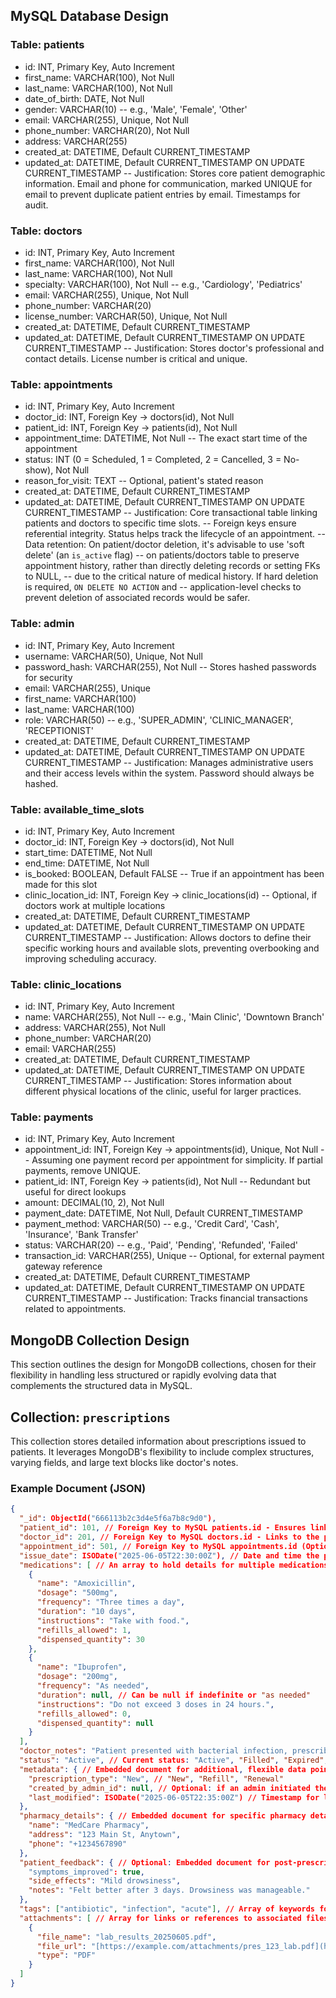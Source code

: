 ## MySQL Database Design

### Table: patients
- id: INT, Primary Key, Auto Increment
- first_name: VARCHAR(100), Not Null
- last_name: VARCHAR(100), Not Null
- date_of_birth: DATE, Not Null
- gender: VARCHAR(10) -- e.g., 'Male', 'Female', 'Other'
- email: VARCHAR(255), Unique, Not Null
- phone_number: VARCHAR(20), Not Null
- address: VARCHAR(255)
- created_at: DATETIME, Default CURRENT_TIMESTAMP
- updated_at: DATETIME, Default CURRENT_TIMESTAMP ON UPDATE CURRENT_TIMESTAMP
  -- Justification: Stores core patient demographic information. Email and phone for communication, marked UNIQUE for email to prevent duplicate patient entries by email. Timestamps for audit.

### Table: doctors
- id: INT, Primary Key, Auto Increment
- first_name: VARCHAR(100), Not Null
- last_name: VARCHAR(100), Not Null
- specialty: VARCHAR(100), Not Null -- e.g., 'Cardiology', 'Pediatrics'
- email: VARCHAR(255), Unique, Not Null
- phone_number: VARCHAR(20)
- license_number: VARCHAR(50), Unique, Not Null
- created_at: DATETIME, Default CURRENT_TIMESTAMP
- updated_at: DATETIME, Default CURRENT_TIMESTAMP ON UPDATE CURRENT_TIMESTAMP
  -- Justification: Stores doctor's professional and contact details. License number is critical and unique.

### Table: appointments
- id: INT, Primary Key, Auto Increment
- doctor_id: INT, Foreign Key -> doctors(id), Not Null
- patient_id: INT, Foreign Key -> patients(id), Not Null
- appointment_time: DATETIME, Not Null -- The exact start time of the appointment
- status: INT (0 = Scheduled, 1 = Completed, 2 = Cancelled, 3 = No-show), Not Null
- reason_for_visit: TEXT -- Optional, patient's stated reason
- created_at: DATETIME, Default CURRENT_TIMESTAMP
- updated_at: DATETIME, Default CURRENT_TIMESTAMP ON UPDATE CURRENT_TIMESTAMP
  -- Justification: Core transactional table linking patients and doctors to specific time slots.
  -- Foreign keys ensure referential integrity. Status helps track the lifecycle of an appointment.
  -- Data retention: On patient/doctor deletion, it's advisable to use 'soft delete' (an `is_active` flag)
  -- on patients/doctors table to preserve appointment history, rather than directly deleting records or setting FKs to NULL,
  -- due to the critical nature of medical history. If hard deletion is required, `ON DELETE NO ACTION` and
  -- application-level checks to prevent deletion of associated records would be safer.

### Table: admin
- id: INT, Primary Key, Auto Increment
- username: VARCHAR(50), Unique, Not Null
- password_hash: VARCHAR(255), Not Null -- Stores hashed passwords for security
- email: VARCHAR(255), Unique
- first_name: VARCHAR(100)
- last_name: VARCHAR(100)
- role: VARCHAR(50) -- e.g., 'SUPER_ADMIN', 'CLINIC_MANAGER', 'RECEPTIONIST'
- created_at: DATETIME, Default CURRENT_TIMESTAMP
- updated_at: DATETIME, Default CURRENT_TIMESTAMP ON UPDATE CURRENT_TIMESTAMP
  -- Justification: Manages administrative users and their access levels within the system. Password should always be hashed.

### Table: available_time_slots
- id: INT, Primary Key, Auto Increment
- doctor_id: INT, Foreign Key -> doctors(id), Not Null
- start_time: DATETIME, Not Null
- end_time: DATETIME, Not Null
- is_booked: BOOLEAN, Default FALSE -- True if an appointment has been made for this slot
- clinic_location_id: INT, Foreign Key -> clinic_locations(id) -- Optional, if doctors work at multiple locations
- created_at: DATETIME, Default CURRENT_TIMESTAMP
- updated_at: DATETIME, Default CURRENT_TIMESTAMP ON UPDATE CURRENT_TIMESTAMP
  -- Justification: Allows doctors to define their specific working hours and available slots, preventing overbooking and improving scheduling accuracy.

### Table: clinic_locations
- id: INT, Primary Key, Auto Increment
- name: VARCHAR(255), Not Null -- e.g., 'Main Clinic', 'Downtown Branch'
- address: VARCHAR(255), Not Null
- phone_number: VARCHAR(20)
- email: VARCHAR(255)
- created_at: DATETIME, Default CURRENT_TIMESTAMP
- updated_at: DATETIME, Default CURRENT_TIMESTAMP ON UPDATE CURRENT_TIMESTAMP
  -- Justification: Stores information about different physical locations of the clinic, useful for larger practices.

### Table: payments
- id: INT, Primary Key, Auto Increment
- appointment_id: INT, Foreign Key -> appointments(id), Unique, Not Null
  -- Assuming one payment record per appointment for simplicity. If partial payments, remove UNIQUE.
- patient_id: INT, Foreign Key -> patients(id), Not Null -- Redundant but useful for direct lookups
- amount: DECIMAL(10, 2), Not Null
- payment_date: DATETIME, Not Null, Default CURRENT_TIMESTAMP
- payment_method: VARCHAR(50) -- e.g., 'Credit Card', 'Cash', 'Insurance', 'Bank Transfer'
- status: VARCHAR(20) -- e.g., 'Paid', 'Pending', 'Refunded', 'Failed'
- transaction_id: VARCHAR(255), Unique -- Optional, for external payment gateway reference
- created_at: DATETIME, Default CURRENT_TIMESTAMP
- updated_at: DATETIME, Default CURRENT_TIMESTAMP ON UPDATE CURRENT_TIMESTAMP
  -- Justification: Tracks financial transactions related to appointments.




## MongoDB Collection Design

This section outlines the design for MongoDB collections, chosen for their flexibility in handling less structured or rapidly evolving data that complements the structured data in MySQL.

## Collection: `prescriptions`

This collection stores detailed information about prescriptions issued to patients. It leverages MongoDB's flexibility to include complex structures, varying fields, and large text blocks like doctor's notes.

### Example Document (JSON)

```json
{
  "_id": ObjectId("666113b2c3d4e5f6a7b8c9d0"),
  "patient_id": 101, // Foreign Key to MySQL patients.id - Ensures link to the authoritative patient record
  "doctor_id": 201, // Foreign Key to MySQL doctors.id - Links to the prescribing doctor
  "appointment_id": 501, // Foreign Key to MySQL appointments.id (Optional: Prescription might be a follow-up, not tied to a single appointment)
  "issue_date": ISODate("2025-06-05T22:30:00Z"), // Date and time the prescription was issued
  "medications": [ // An array to hold details for multiple medications within one prescription
    {
      "name": "Amoxicillin",
      "dosage": "500mg",
      "frequency": "Three times a day",
      "duration": "10 days",
      "instructions": "Take with food.",
      "refills_allowed": 1,
      "dispensed_quantity": 30
    },
    {
      "name": "Ibuprofen",
      "dosage": "200mg",
      "frequency": "As needed",
      "duration": null, // Can be null if indefinite or "as needed"
      "instructions": "Do not exceed 3 doses in 24 hours.",
      "refills_allowed": 0,
      "dispensed_quantity": null
    }
  ],
  "doctor_notes": "Patient presented with bacterial infection, prescribed broad-spectrum antibiotic. Advised rest and hydration.", // Free-form text for doctor's observations
  "status": "Active", // Current status: "Active", "Filled", "Expired", "Cancelled"
  "metadata": { // Embedded document for additional, flexible data points
    "prescription_type": "New", // "New", "Refill", "Renewal"
    "created_by_admin_id": null, // Optional: if an admin initiated the prescription, FK to MySQL admin.id
    "last_modified": ISODate("2025-06-05T22:35:00Z") // Timestamp for last modification
  },
  "pharmacy_details": { // Embedded document for specific pharmacy details where it was sent or filled
    "name": "MedCare Pharmacy",
    "address": "123 Main St, Anytown",
    "phone": "+1234567890"
  },
  "patient_feedback": { // Optional: Embedded document for post-prescription patient feedback
    "symptoms_improved": true,
    "side_effects": "Mild drowsiness",
    "notes": "Felt better after 3 days. Drowsiness was manageable."
  },
  "tags": ["antibiotic", "infection", "acute"], // Array of keywords for easy searching/categorization
  "attachments": [ // Array for links or references to associated files (e.g., lab results)
    {
      "file_name": "lab_results_20250605.pdf",
      "file_url": "[https://example.com/attachments/pres_123_lab.pdf](https://example.com/attachments/pres_123_lab.pdf)",
      "type": "PDF"
    }
  ]
}